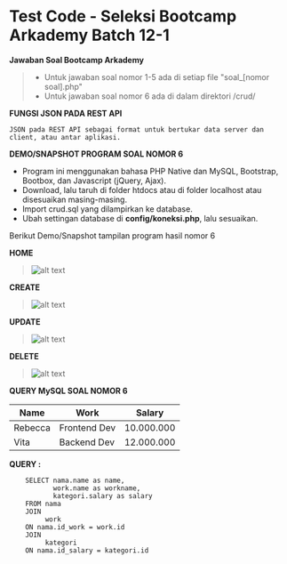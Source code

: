 # Test Code - Seleksi Bootcamp Arkademy Batch 12-1
**Jawaban Soal Bootcamp Arkademy**
 
 >- Untuk jawaban soal nomor 1-5 ada di setiap file "soal_[nomor soal].php" 
 >- Untuk jawaban soal nomor 6 ada di dalam direktori /crud/
 
**FUNGSI JSON PADA REST API**

 ```JSON pada REST API sebagai format untuk bertukar data server dan client, atau antar aplikasi.```
 
**DEMO/SNAPSHOT PROGRAM SOAL NOMOR 6**

- Program ini menggunakan bahasa PHP Native dan MySQL, Bootstrap, Bootbox, dan Javascript (jQuery, Ajax).
- Download, lalu taruh di folder htdocs atau di folder localhost atau disesuaikan masing-masing.
- Import crud.sql yang dilampirkan ke database.
- Ubah settingan database di **config/koneksi.php**, lalu sesuaikan.

 Berikut Demo/Snapshot tampilan program hasil nomor 6
 
 **HOME**
  >![alt text](https://github.com/goodguydul/arkademy/blob/master/crud/docs/Screenshot_1.png)
  
 **CREATE**
  >![alt text](https://github.com/goodguydul/arkademy/blob/master/crud/docs/Screenshot_2.png)
  
 **UPDATE**
  >![alt text](https://github.com/goodguydul/arkademy/blob/master/crud/docs/Screenshot_3.png)
  
 **DELETE**
  >![alt text](https://github.com/goodguydul/arkademy/blob/master/crud/docs/Screenshot_4.png)
  
**QUERY MySQL SOAL NOMOR 6**

 |  Name   |     Work     |   Salary   |
 |---------|--------------|------------|
 | Rebecca | Frontend Dev | 10.000.000 |
 |  Vita   | Backend Dev  | 12.000.000 |

**QUERY :**
 
  ``` 
      SELECT nama.name as name, 
             work.name as workname,
             kategori.salary as salary 
      FROM nama 
      JOIN
           work 
      ON nama.id_work = work.id 
      JOIN 
           kategori 
      ON nama.id_salary = kategori.id 
  ```





